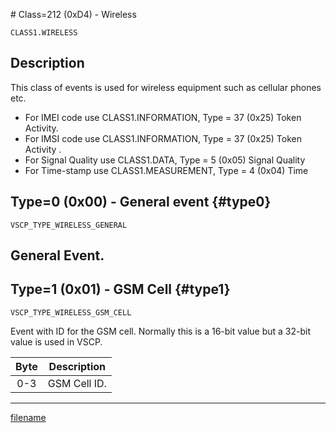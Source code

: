 </small># Class=212 (0xD4) - Wireless

    CLASS1.WIRELESS

## Description

This class of events is used for wireless equipment such as cellular phones etc.


*  For IMEI code use CLASS1.INFORMATION, Type = 37 (0x25) Token Activity.
*  For IMSI code use CLASS1.INFORMATION, Type = 37 (0x25) Token Activity .
*  For Signal Quality use CLASS1.DATA, Type = 5 (0x05) Signal Quality
*  For Time-stamp use CLASS1.MEASUREMENT, Type = 4 (0x04) Time

## Type=0 (0x00) - General event {#type0}
    VSCP_TYPE_WIRELESS_GENERAL
General Event.
----

## Type=1 (0x01) - GSM Cell {#type1}
    VSCP_TYPE_WIRELESS_GSM_CELL
Event with ID for the GSM cell. Normally this is a 16-bit value but a 32-bit value is used in VSCP. 

 | Byte | Description  | 
 | :----: | -----------  | 
 | 0-3  | GSM Cell ID. | 
----

[filename](./bottom_copyright.md ':include')